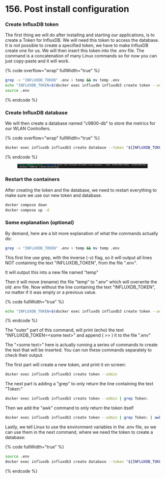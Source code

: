 # 156. Post install configuration

### Create InfluxDB token

The first thing we will do after installing and starting our applications, is to create a Token for InfluxDB. We will need this token to access the database. It is not possible to create a specified token, we have to make InfluxDB create one for us. We will then insert this token into the .env file. The command is a concatenation of many Linux commands so for now you can just copy-paste and it will work.

{% code overflow="wrap" fullWidth="true" %}
```bash
grep -v "INFLUXDB_TOKEN" .env > temp && mv temp .env
echo "INFLUXDB_TOKEN=$(docker exec influxdb influxdb3 create token --admin | grep Token: | awk '{print $2}')" >> .env
source .env
```
{% endcode %}

### Create InfluxDB database

We will then create a database named "c9800-db" to store the metrics for our WLAN Controllers.

{% code overflow="wrap" fullWidth="true" %}
```bash
docker exec influxdb influxdb3 create database --token "${INFLUXDB_TOKEN}" "${INFLUXDB_DB}"
```
{% endcode %}

<div data-full-width="true"><figure><img src="../../.gitbook/assets/image (171).png" alt=""><figcaption></figcaption></figure></div>

### Restart the containers

After creating the token and the database, we need to restart everything to make sure we use our new token and database.

```bash
docker compose down
docker compose up -d
```

### Some explanation (optional)

By demand, here are a bit more explanation of what the commands actually do:

```bash
grep -v "INFLUXDB_TOKEN" .env > temp && mv temp .env
```

This first line use grep, with the inverse (-v) flag, so it will output all lines NOT containing the text "INFLUXDB\_TOKEN", from the file ".env".

It will output this into a new file named "temp"

Then it will move (rename) the file "temp" to ".env" which will overwrite the old .env file. Now without the line containing the text "INFLUXDB\_TOKEN", no matter if it was empty or a previous value.

{% code fullWidth="true" %}
```bash
echo "INFLUXDB_TOKEN=$(docker exec influxdb influxdb3 create token --admin | grep Token: | awk '{print $2}')" >> .env
```
{% endcode %}

The "outer" part of this command, will print (echo) the text "INFLUXDB\_TOKEN=\<some text>" and append ( >> ) it to the file ".env"

The "\<some text>" here is actually running a series of commands to create the text that will be inserted. You can run these commands separately to check their output.

The first part will create a new token, and print it on screen:

```bash
docker exec influxdb influxdb3 create token --admin
```

The next part is adding a "grep" to only return the line containing the text "Token:"

```bash
docker exec influxdb influxdb3 create token --admin | grep Token:
```

Then we add the "awk" command to only return the token itself

```bash
docker exec influxdb influxdb3 create token --admin | grep Token: | awk '{print $2}'
```

Lastly, we tell Linux to use the environment variables in the .env file, so we can use them in the next command, where we need the token to create a database:

{% code fullWidth="true" %}
```bash
source .env
docker exec influxdb influxdb3 create database --token "${INFLUXDB_TOKEN}" "${INFLUXDB_DB}"
```
{% endcode %}
